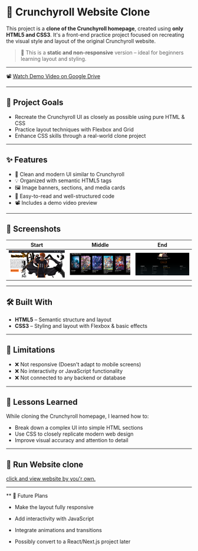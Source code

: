 # 🎌 Crunchyroll Website Clone

This project is a **clone of the Crunchyroll homepage**, created using **only HTML5 and CSS3**. It's a front-end practice project focused on recreating the visual style and layout of the original Crunchyroll website.

> 🔧 This is a **static and non-responsive** version – ideal for beginners learning layout and styling.
---

📽️ [Watch Demo Video on Google Drive](https://drive.google.com/file/d/171rdbYaeme5NnneUcG2O1oNnh606TKZw/view?usp=drive_link)

---

## 🎯 Project Goals

- Recreate the Crunchyroll UI as closely as possible using pure HTML & CSS  
- Practice layout techniques with Flexbox and Grid  
- Enhance CSS skills through a real-world clone project  

---

## ✨ Features

- 🎨 Clean and modern UI similar to Crunchyroll  
- 💡 Organized with semantic HTML5 tags  
- 🖼️ Image banners, sections, and media cards  
- 📄 Easy-to-read and well-structured code  
- 📽️ Includes a demo video preview  

---

## 📸 Screenshots

| Start | Middle | End |
|-------|--------|-----|
| ![Start](https://github.com/Ishaq-Shaikh/crunchyroll-clone/blob/f0e30d8593afbb77fbf72726bea0c8b5a6f4665e/Screenshot-1.png) | ![Middle](https://github.com/Ishaq-Shaikh/crunchyroll-clone/blob/f0e30d8593afbb77fbf72726bea0c8b5a6f4665e/Screenshot-2.png) | ![End](https://github.com/Ishaq-Shaikh/crunchyroll-clone/blob/f0e30d8593afbb77fbf72726bea0c8b5a6f4665e/Screenshot-3.png)

---

## 🛠️ Built With

- **HTML5** – Semantic structure and layout  
- **CSS3** – Styling and layout with Flexbox & basic effects

---

## 🚫 Limitations

- ❌ Not responsive (Doesn't adapt to mobile screens)  
- ❌ No interactivity or JavaScript functionality  
- ❌ Not connected to any backend or database  

---

## 🧠 Lessons Learned

While cloning the Crunchyroll homepage, I learned how to:

- Break down a complex UI into simple HTML sections  
- Use CSS to closely replicate modern web design  
- Improve visual accuracy and attention to detail  

---

## 🚀 Run Website clone

[click and view website by you'r own.](https://ishaq-shaikh.github.io/crunchyroll-clone/)

---

** 📌 Future Plans

- Make the layout fully responsive

- Add interactivity with JavaScript

- Integrate animations and transitions

- Possibly convert to a React/Next.js project later

